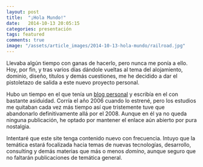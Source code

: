 ```yaml
---
layout: post
title:  "¡Hola Mundo!"
date:   2014-10-13 20:05:15
categories: presentación
tags: featured
comments: true
image: "/assets/article_images/2014-10-13-hola-mundo/railroad.jpg"
---
```


Llevaba algún tiempo con ganas de hacerlo, pero nunca me ponía a ello. Hoy, por fin, y tras varios días dándole vueltas al tema del alojamiento, dominio, diseño, títulos y demás cuestiones, me he decidido a dar el pistoletazo de salida a este nuevo proyecto personal.

Hubo un tiempo en el que tenía un [blog personal][blog] y escribía en el con bastante asiduidad. Corría el año 2006 cuando lo estrené, pero los estudios me quitaban cada vez más tiempo así que tristemente tuve que abandonarlo definitivamente allá por el 2008. Aunque en él ya no queda ninguna publicación, he optado por mantener el enlace aún abierto por pura nostalgia.

Intentaré que este site tenga contenido nuevo con frecuencia. Intuyo que la temática estará focalizada hacia temas de nuevas tecnologías, desarrollo, consulting y demás materias que más o menos *domino*, aunque seguro que no faltarán publicaciones de temática general.

[blog]:      http://miguelfito.blogspot.com
